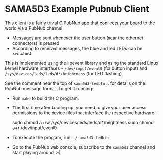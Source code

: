 SAMA5D3 Example Pubnub Client
=============================

This client is a fairly trivial C PubNub app that connects your board
to the world via a PubNub channel:

  * Messages are sent whenever the user button (near the ethernet connectors)
    is pressed
  * According to received messages, the blue and red LEDs can be switched

This is implemented using the libevent library and using the standard Linux
kernel hardware interfaces - ``/dev/input/event0`` (for button input) and
``/sys/devices/leds/leds/d*/brightness`` (for LED flashing).

See the comment near the top of ``sama5d3-ledbtn.c`` for details on the
PubNub message format.  To get it running:

  * Run ``make`` to build the C program.

  * The first time after booting up, you need to give your user access
    permissions to the device files that interface the respective hardware:

	sudo chmod a+rw /sys/devices/leds/leds/d*/brightness
	sudo chmod a+r /dev/input/event0

  * To execute the program, run: ``./sama5d3-ledbtn``

  * Go to the PubNub web console, subscribe to the ``sama5d3`` channel
    and start playing around. :-)
